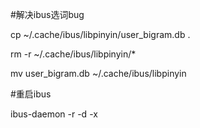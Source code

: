 #解决ibus选词bug

cp ~/.cache/ibus/libpinyin/user_bigram.db .

rm -r ~/.cache/ibus/libpinyin/*

mv user_bigram.db ~/.cache/ibus/libpinyin

#重启ibus

ibus-daemon -r -d -x
